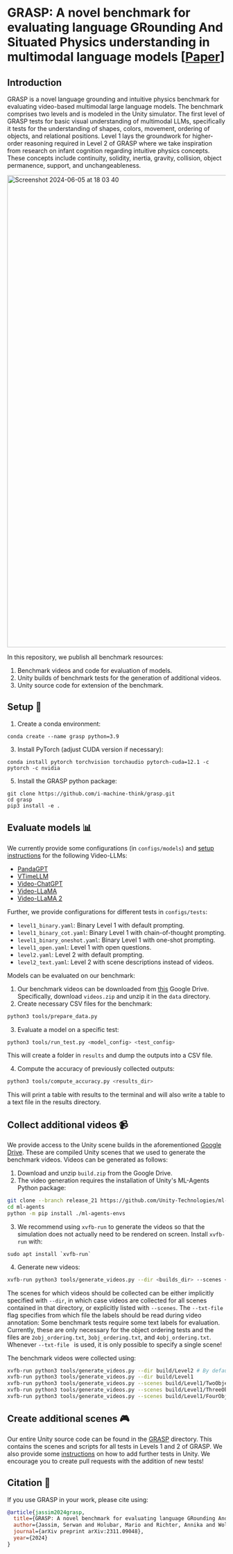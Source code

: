 # GRASP: A novel benchmark for evaluating language GRounding And Situated Physics understanding in multimodal language models [[Paper](https://arxiv.org/abs/2311.09048)]

## Introduction
GRASP is a novel language grounding and intuitive physics benchmark for evaluating video-based multimodal large language models. The benchmark comprises two levels and is modeled in the Unity simulator. The first level of GRASP tests for basic visual understanding of multimodal LLMs, specifically it tests for the understanding of shapes, colors, movement, ordering of objects, and relational positions. Level 1 lays the groundwork for higher-order reasoning required in Level 2 of GRASP where we take inspiration from research on infant cognition regarding intuitive physics concepts. These concepts include continuity, solidity, inertia, gravity, collision, object permanence, support, and unchangeableness. 

<img width="1090" alt="Screenshot 2024-06-05 at 18 03 40" src="https://github.com/i-machine-think/grasp/assets/44338225/e6ff9a31-5304-460b-ad35-9667b3938827">

In this repository, we publish all benchmark resources:
1. Benchmark videos and code for evaluation of models.
2. Unity builds of benchmark tests for the generation of additional videos.
3. Unity source code for extension of the benchmark.

## Setup :hammer:
1. Create a conda environment:
```
conda create --name grasp python=3.9
```
3. Install PyTorch (adjust CUDA version if necessary):
```
conda install pytorch torchvision torchaudio pytorch-cuda=12.1 -c pytorch -c nvidia
```
5. Install the GRASP python package:
```
git clone https://github.com/i-machine-think/grasp.git
cd grasp
pip3 install -e .
```

## Evaluate models :bar_chart:
We currently provide some configurations (in `configs/models`) and [setup instructions](https://github.com/i-machine-think/grasp/wiki/Video%E2%80%90LLM-Setup-Instructions) for the following Video-LLMs:
* [PandaGPT](https://arxiv.org/abs/2305.16355)
* [VTimeLLM](https://arxiv.org/abs/2311.18445)
* [Video-ChatGPT](https://arxiv.org/abs/2306.05424)
* [Video-LLaMA](https://arxiv.org/abs/2306.02858)
* [Video-LLaMA 2](https://arxiv.org/abs/2306.02858)

Further, we provide configurations for different tests in `configs/tests`:
* `level1_binary.yaml`: Binary Level 1 with default prompting.
* `level1_binary_cot.yaml`: Binary Level 1 with chain-of-thought prompting.
* `level1_binary_oneshot.yaml`: Binary Level 1 with one-shot prompting.
* `level1_open.yaml`: Level 1 with open questions.
* `level2.yaml`: Level 2 with default prompting.
* `level2_text.yaml`: Level 2 with scene descriptions instead of videos.

Models can be evaluated on our benchmark:
1. Our benchmark videos can be downloaded from [this](https://drive.google.com/drive/folders/1F_9R1zLtAMQ7N_IIIio6HjEBkGuuMX4M) Google Drive. Specifically, download `videos.zip` and unzip it in the `data` directory.
2. Create necessary CSV files for the benchmark:
```bash
python3 tools/prepare_data.py
```
3. Evaluate a model on a specific test:
```bash
python3 tools/run_test.py <model_config> <test_config>
```
This will create a folder in `results` and dump the outputs into a CSV file.

4. Compute the accuracy of previously collected outputs:
```bash
python3 tools/compute_accuracy.py <results_dir>
```
This will print a table with results to the terminal and will also write a table to a text file in the results directory.

## Collect additional videos :video_camera:
We provide access to the Unity scene builds in the aforementioned [Google Drive](https://drive.google.com/drive/folders/1F_9R1zLtAMQ7N_IIIio6HjEBkGuuMX4M). These are compiled Unity scenes that we used to generate the benchmark videos. Videos can be generated as follows:
1. Download and unzip `build.zip` from the Google Drive.
2. The video generation requires the installation of Unity's ML-Agents Python package:
```bash
git clone --branch release_21 https://github.com/Unity-Technologies/ml-agents.git
cd ml-agents
python -m pip install ./ml-agents-envs
```
3. We recommend using `xvfb-run` to generate the videos so that the simulation does not actually need to be rendered on screen. Install `xvfb-run` with:
```
sudo apt install `xvfb-run`
```
4. Generate new videos:
```bash
xvfb-run python3 tools/generate_videos.py --dir <builds_dir> --scenes <scene1,scene2,...,sceneN> --txt-file <labels.txt> --N <number of videos> --out <output_dir>
```
The scenes for which videos should be collected can be either implicitly specified with `--dir`, in which case videos are collected for all scenes contained in that directory, or explicitly listed with `--scenes`.
The `--txt-file` flag specifies from which file the labels should be read during video annotation: Some benchmark tests require some text labels for evaluation. Currently, these are only necessary for the object ordering tests and the files are `2obj_ordering.txt`,  `3obj_ordering.txt`, and  `4obj_ordering.txt`. Whenever `--txt-file ` is used, it is only possible to specify a single scene!

The benchmark videos were collected using:
```bash
xvfb-run python3 tools/generate_videos.py --dir build/Level2 # By default 128 videos are generated and saved to data/videos
xvfb-run python3 tools/generate_videos.py --dir build/Level1
xvfb-run python3 tools/generate_videos.py --scenes build/Level1/TwoObjectOrdering --txt-file 2obj_ordering.txt
xvfb-run python3 tools/generate_videos.py --scenes build/Level1/ThreeObjectOrdering --txt-file 3obj_ordering.txt
xvfb-run python3 tools/generate_videos.py --scenes build/Level1/FourObjectOrdering --txt-file 4obj_ordering.txt
```


## Create additional scenes :video_game:
Our entire Unity source code can be found in the [GRASP](https://github.com/i-machine-think/grasp/tree/main/GRASP) directory. This contains the scenes and scripts for all tests in Levels 1 and 2 of GRASP. We also provide some [instructions](https://github.com/i-machine-think/grasp/wiki/Add-Unity-Scenes) on how to add further tests in Unity. We encourage you to create pull requests with the addition of new tests!

## Citation :book:
If you use GRASP in your work, please cite using:
```bibtex
@article{jassim2024grasp,
  title={GRASP: A novel benchmark for evaluating language GRounding And Situated Physics understanding in multimodal language models},
  author={Jassim, Serwan and Holubar, Mario and Richter, Annika and Wolff, Cornelius and Ohmer, Xenia and Bruni, Elia},
  journal={arXiv preprint arXiv:2311.09048},
  year={2024}
}
```
